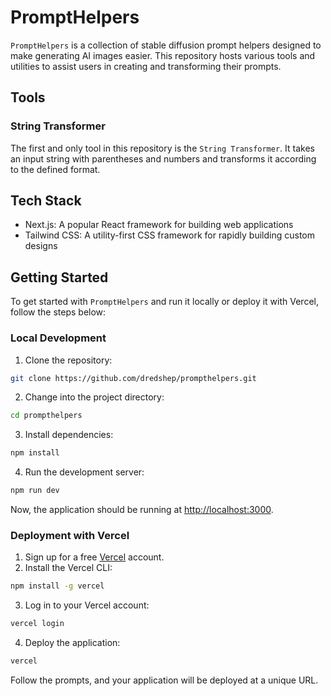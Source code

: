 # PromptHelpers

`PromptHelpers` is a collection of stable diffusion prompt helpers designed to make generating AI images easier. This repository hosts various tools and utilities to assist users in creating and transforming their prompts.

## Tools

### String Transformer

The first and only tool in this repository is the `String Transformer`. It takes an input string with parentheses and numbers and transforms it according to the defined format.

## Tech Stack

- Next.js: A popular React framework for building web applications
- Tailwind CSS: A utility-first CSS framework for rapidly building custom designs

## Getting Started

To get started with `PromptHelpers` and run it locally or deploy it with Vercel, follow the steps below:

### Local Development

1. Clone the repository:

```bash
git clone https://github.com/dredshep/prompthelpers.git
```

2. Change into the project directory:

```bash
cd prompthelpers
```

3. Install dependencies:

```bash
npm install
```

4. Run the development server:

```bash
npm run dev
```

Now, the application should be running at [http://localhost:3000](http://localhost:3000).

### Deployment with Vercel

1. Sign up for a free [Vercel](https://vercel.com/signup) account.
2. Install the Vercel CLI:

```bash
npm install -g vercel
```

3. Log in to your Vercel account:

```bash
vercel login
```

4. Deploy the application:

```bash
vercel
```

Follow the prompts, and your application will be deployed at a unique URL.
